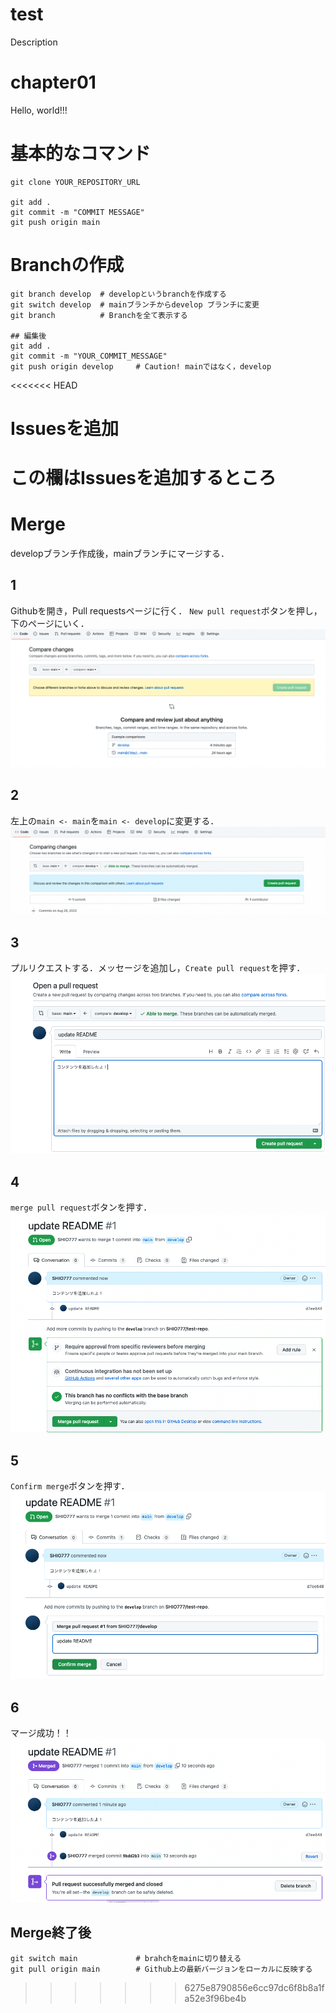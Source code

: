 # test
Description

# chapter01
Hello, world!!!

# 基本的なコマンド
```.git
git clone YOUR_REPOSITORY_URL

git add .
git commit -m "COMMIT MESSAGE"
git push origin main
```

# Branchの作成
```.git
git branch develop  # developというbranchを作成する
git switch develop  # mainブランチからdevelop ブランチに変更
git branch          # Branchを全て表示する

## 編集後
git add .
git commit -m "YOUR_COMMIT_MESSAGE"
git push origin develop     # Caution! mainではなく，develop
```

<<<<<<< HEAD

# Issuesを追加
この欄はIssuesを追加するところ
=======
# Merge
developブランチ作成後，mainブランチにマージする．
## 1
Githubを開き，Pull requestsページに行く．
`New pull request`ボタンを押し，下のページにいく．
![1.png](img/1.png)
## 2
左上の`main <- main`を`main <- develop`に変更する．
![2.png](img/2.png)
## 3
プルリクエストする．メッセージを追加し，`Create pull request`を押す．
![3.png](img/3.png)
## 4
`merge pull request`ボタンを押す．
![4.png](img/4.png)
## 5
`Confirm merge`ボタンを押す．
![5.png](img/5.png)
## 6
マージ成功！！
![6.png](img/6.png)

## Merge終了後

```.git
git switch main             # brahchをmainに切り替える
git pull origin main        # Github上の最新バージョンをローカルに反映する
 ```
>>>>>>> 6275e8790856e6cc97dc6f8b8a1fa52e3f96be4b
